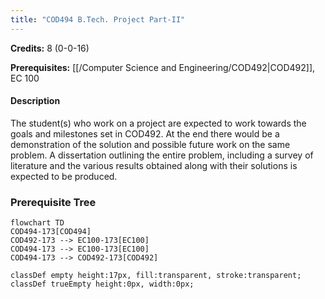 ```yaml
---
title: "COD494 B.Tech. Project Part-II"
---
```

**Credits:** 8 (0-0-16)

**Prerequisites:** [[/Computer Science and Engineering/COD492|COD492]], EC 100

#### Description
The student(s) who work on a project are expected to work towards the goals and milestones set in COD492. At the end there would be a demonstration of the solution and possible future work on the same problem. A dissertation outlining the entire problem, including a survey of literature and the various results obtained along with their solutions is expected to be produced.

### Prerequisite Tree

```mermaid
flowchart TD
COD494-173[COD494]
COD492-173 --> EC100-173[EC100]
COD494-173 --> EC100-173[EC100]
COD494-173 --> COD492-173[COD492]

classDef empty height:17px, fill:transparent, stroke:transparent;
classDef trueEmpty height:0px, width:0px;
```